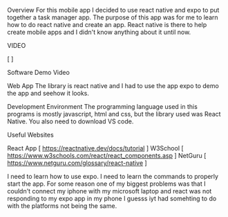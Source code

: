 Overview
For this mobile app I decided to use react native and expo to put together a task manager app.
The purpose of this app was for me to learn how to do react native and create an app.
React native is there to help create mobile apps and I didn't know anything about it until now.

VIDEO

[ ]

Software Demo Video

Web App
The library is react native and I had to use the app expo to demo the app and seehow it looks.

Development Environment
The programming language used in this programs is mostly javascript, html and css, but the library used was React Native.
You also need to download VS code.

Useful Websites

React App [ https://reactnative.dev/docs/tutorial ]
W3School [ https://www.w3schools.com/react/react_components.asp ]
NetGuru [ https://www.netguru.com/glossary/react-native ]

I need to learn how to use expo.
I need to learn the commands to properly start the app.
For some reason one of my biggest problems was that I couldn't connect my iphone with my microsoft laptop and react was not responding to my expo app in my phone I guesss iyt had somehting
to do with the platforms not being the same.

